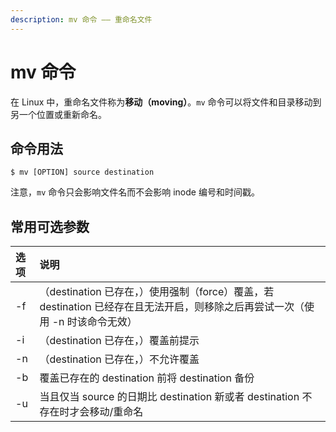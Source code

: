 ```yaml
---
description: mv 命令 —— 重命名文件
---
```

# mv 命令

在 Linux 中，重命名文件称为**移动（moving）**。`mv` 命令可以将文件和目录移动到另一个位置或重新命名。 

## 命令用法

``` shell
$ mv [OPTION] source destination
```

注意，`mv` 命令只会影响文件名而不会影响 inode 编号和时间戳。

## 常用可选参数 ##

| 选项 | 说明 |
|:---|:---|
| -f | （destination 已存在，）使用强制（force）覆盖，若 destination 已经存在且无法开启，则移除之后再尝试一次（使用 -n 时该命令无效） |
| -i | （destination 已存在，）覆盖前提示 |
| -n | （destination 已存在，）不允许覆盖 |
| -b | 覆盖已存在的 destination 前将 destination 备份 |
| -u | 当且仅当 source 的日期比 destination 新或者 destination 不存在时才会移动/重命名 |